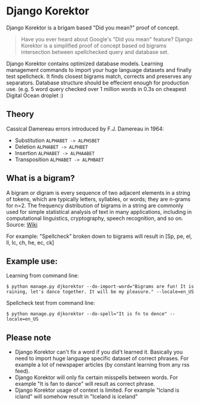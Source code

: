 Django Korektor
===============

Django Korektor is a brigam based "Did you mean?" proof of concept.

> Have you ever heard about Google's "Did you mean" feature? Django Korektor is a simplified proof of concept based od bigrams intersection between spellchecked query and database set.

Django Korektor contains optimized database models. Learning management commands to import your huge language datasets and finally test spellcheck. It finds closest bigrams match, corrects and preserves any separators. Database structure should be effecient enough for production use. (e.g. 5 word query checked over 1 million words in 0.3s on cheapest Digital Ocean droplet :)  

Theory
---
Cassical Damereau errors introduced by F.J. Damereau in 1964:
- Substitution 
	``ALPHABET -> ALPHSBET``
- Deletion 
	``ALPHABET -> ALPHBET``
- Insertion 
	``ALPHABET -> ALPHAABET``
- Transposition 
	``ALPHABET -> ALPHBAET``

What is a bigram?
---
A bigram or digram is every sequence of two adjacent elements in a string of tokens, which are typically letters, syllables, or words; they are n-grams for n=2. The frequency distribution of bigrams in a string are commonly used for simple statistical analysis of text in many applications, including in computational linguistics, cryptography, speech recognition, and so on. Source: [Wiki](http://en.wikipedia.org/wiki/Bigram)

For example: "Spellcheck" broken down to bigrams will result in [Sp, pe, el, ll, lc, ch, he, ec, ck]

Example use:
---
Learning from command line:

``$ python manage.py djkorektor --do-import-word="Bigrams are fun! It is raining, let's dance together. It will be my pleasure." --locale=en_US``

Spellcheck test from command line:

``$ python manage.py djkorektor --do-spell="It is fn to dence" --locale=en_US``

Please note
---
- Django Korektor can't fix a word if you did't learned it. Basically you need to import huge language specific dataset of correct phrases. For example a lot of newspaper articles (by constant learning from any rss feed). 
- Django Korektor will only fix certain misspells between words. For example "It is fan to dance" will result as correct phrase.
- Django Korektor usage of context is limited. For example "Icland is icland" will somehow result in "Iceland is iceland"